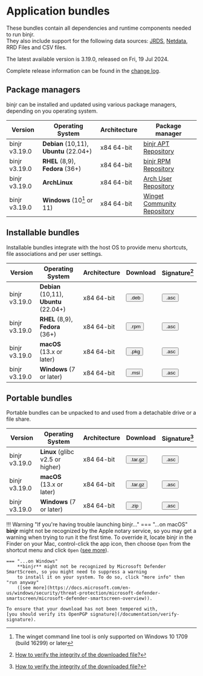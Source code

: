 # Application bundles

These bundles contain all dependencies and runtime components needed to run binjr.   
They also include support for the following data sources:
[JRDS](https://github.com/fbacchella/jrds), [Netdata](https://www.netdata.cloud), RRD Files and CSV files.

The latest available version is 3.19.0, released on Fri, 19 Jul 2024.

Complete release information can be found in the [change log](CHANGELOG.md).

<style>
  .md-typeset button {
    cursor: pointer;
    transition: opacity 250ms;
  }
  .md-typeset button:hover {
    opacity: 0.75;
  }
  .md-typeset button  {
    border-style: solid;
    border-width: 5px;   
    border-radius: 5px;
    padding: 0px 5px 0px 5px;

    border-color: var(--md-accent-fg-color); 
    display: block;
    color: var(--md-accent-bg-color);
    background-color: var(--md-accent-fg-color);
  }
</style>

## Package managers
binjr can be installed and updated using various package managers, depending on you operating system.

| Version          | Operating System                        | Architecture | Package manager                                              |
|------------------|-----------------------------------------|--------------|--------------------------------------------------------------|
| binjr v3.19.0 | **Debian** (10,11), **Ubuntu** (22.04+) | x84 64-bit   | [binjr APT Repository](https://repos.binjr.eu/apt)            |
| binjr v3.19.0 | **RHEL** (8,9), **Fedora** (36+)        | x84 64-bit   | [binjr RPM Repository](https://repos.binjr.eu/rpm)           |
| binjr v3.19.0 | **ArchLinux**                           | x84 64-bit   | [Arch User Repository](https://repos.binjr.eu/aur)           |
| binjr v3.19.0 | **Windows** (10[^2] or 11)              | x84 64-bit   | [Winget Community Repository](https://repos.binjr.eu/winget) |


## Installable bundles

Installable bundles integrate with the host OS to provide menu shortcuts, file associations and per user settings.

| Version          | Operating System                        | Architecture | Download                                                                                                                                                                    | Signature[^1]                                                                                                                                                                    |
|------------------|-----------------------------------------|--------------|-----------------------------------------------------------------------------------------------------------------------------------------------------------------------------|----------------------------------------------------------------------------------------------------------------------------------------------------------------------------------|
| binjr v3.19.0 | **Debian** (10,11), **Ubuntu** (22.04+) | x84 64-bit   | [<button ><img alt="" src="../../assets/images/download.svg"> .deb</button>](https://github.com/binjr/binjr/releases/download/v3.19.0/binjr-3.19.0_linux-amd64.deb)  | [<button ><img alt="" src="../../assets/images/download.svg"> .asc</button>](https://github.com/binjr/binjr/releases/download/v3.19.0/binjr-3.19.0_linux-amd64.deb.asc)   |
| binjr v3.19.0 | **RHEL** (8,9), **Fedora** (36+)        | x84 64-bit   | [<button><img alt="" src="../../assets/images/download.svg"> .rpm</button>](https://github.com/binjr/binjr/releases/download/v3.19.0/binjr-3.19.0_linux-amd64.rpm)   | [<button ><img alt="" src="../../assets/images/download.svg"> .asc</button>](https://github.com/binjr/binjr/releases/download/v3.19.0/binjr-3.19.0_linux-amd64.deb.asc)   |
| binjr v3.19.0 | **macOS** (13.x or later)               | x84 64-bit   | [<button ><img alt="" src="../../assets/images/download.svg"> .pkg</button>](https://github.com/binjr/binjr/releases/download/v3.19.0/binjr-3.19.0_mac-x86_64.pkg)   | [<button ><img alt="" src="../../assets/images/download.svg"> .asc</button>](https://github.com/binjr/binjr/releases/download/v3.19.0/binjr-3.19.0_mac-x86_64.pkg.asc)    |
| binjr v3.19.0 | **Windows** (7 or later)                | x84 64-bit   | [<button><img alt="" src="../../assets/images/download.svg"> .msi</button>](https://github.com/binjr/binjr/releases/download/v3.19.0/binjr-3.19.0_windows-amd64.msi) | [<button ><img alt="" src="../../assets/images/download.svg"> .asc</button>](https://github.com/binjr/binjr/releases/download/v3.19.0/binjr-3.19.0_windows-amd64.msi.asc) |

## Portable bundles

Portable bundles can be unpacked to and used from a detachable drive or a file share.

| Version          | Operating System                 | Architecture | Download                                                                                                                                                                         | Signature[^1]                                                                                                                                                                     |
|------------------|----------------------------------|--------------|----------------------------------------------------------------------------------------------------------------------------------------------------------------------------------|-----------------------------------------------------------------------------------------------------------------------------------------------------------------------------------|
| binjr v3.19.0 | **Linux** (glibc v2.5 or higher) | x84 64-bit   | [<button ><img alt="" src="../../assets/images/download.svg"> .tar.gz</button>](https://github.com/binjr/binjr/releases/download/v3.19.0/binjr-3.19.0_linux-amd64.tar.gz) | [<button ><img alt="" src="../../assets/images/download.svg"> .asc</button>](https://github.com/binjr/binjr/releases/download/v3.19.0/binjr-3.19.0_linux-amd64.tar.gz.asc) |
| binjr v3.19.0 | **macOS** (13.x or later)        | x84 64-bit   | [<button ><img alt="" src="../../assets/images/download.svg"> .tar.gz</button>](https://github.com/binjr/binjr/releases/download/v3.19.0/binjr-3.19.0_mac-x86_64.tar.gz)  | [<button ><img alt="" src="../../assets/images/download.svg"> .asc</button>](https://github.com/binjr/binjr/releases/download/v3.19.0/binjr-3.19.0_mac-x86_64.tar.gz.asc)  |
| binjr v3.19.0 | **Windows** (7 or later)         | x84 64-bit   | [<button><img alt="" src="../../assets/images/download.svg"> .zip</button>](https://github.com/binjr/binjr/releases/download/v3.19.0/binjr-3.19.0_windows-amd64.zip)      | [<button ><img alt="" src="../../assets/images/download.svg"> .asc</button>](https://github.com/binjr/binjr/releases/download/v3.19.0/binjr-3.19.0_windows-amd64.zip.asc)  |

!!! Warning "If you're having trouble launching binjr..."
    === "...on macOS"
        **binjr** might not be recognized by the Apple notary service, so you may get a warning when trying to run it the
        first time.
        To override it, locate binjr in the Finder on your Mac, control-click the app icon, then choose `Open` from the
        shortcut menu and click `Open` ([see more](https://support.apple.com/guide/mac-help/mh40616/mac)).

    === "...on Windows"
        **binjr** might not be recognized by Microsoft Defender SmartScreen, so you might need to suppress a warning
        to install it on your system. To do so, click "more info" then "run anyway"
        ([see more](https://docs.microsoft.com/en-us/windows/security/threat-protection/microsoft-defender-smartscreen/microsoft-defender-smartscreen-overview)).
        
    To ensure that your download has not been tempered with,
    [you should verify its OpenPGP signature](/documentation/verify-signature).

[^1]: [How to verify the integrity of the downloaded file?](/documentation/verify-signature/)
[^2]: The winget command line tool is only supported on Windows 10 1709 (build 16299) or later


